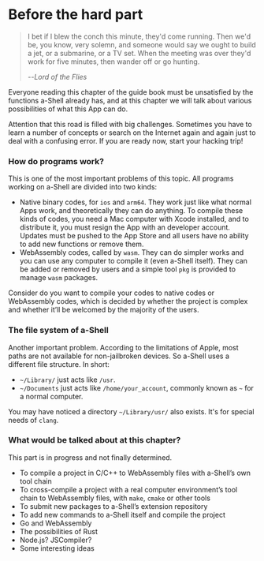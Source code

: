 # Before the hard part

> I bet if I blew the conch this minute, they'd come running. Then we'd be, you know, very solemn, and someone would say we ought to build a jet, or a submarine, or a TV set. When the meeting was over they'd work for five minutes, then wander off or go hunting.
>
> \--_Lord of the Flies_

Everyone reading this chapter of the guide book must be unsatisfied by the functions a-Shell already has, and at this chapter we will talk about various possibilities of what this App can do.

Attention that this road is filled with big challenges. Sometimes you have to learn a number of concepts or search on the Internet again and again just to deal with a confusing error. If you are ready now, start your hacking trip!

### How do programs work?

This is one of the most important problems of this topic. All programs working on a-Shell are divided into two kinds:

* Native binary codes, for `ios` and `arm64`. They work just like what normal Apps work, and theoretically they can do anything. To compile these kinds of codes, you need a Mac computer with Xcode installed, and to distribute it, you must resign the App with an developer account. Updates must be pushed to the App Store and all users have no ability to add new functions or remove them.
* WebAssembly codes, called by `wasm`. They can do simpler works and you can use any computer to compile it (even a-Shell itself). They can be added or removed by users and a simple tool `pkg` is provided to manage `wasm` packages.

Consider do you want to compile your codes to native codes or WebAssembly codes, which is decided by whether the project is complex and whether it’ll be welcomed by the majority of the users.

### The file system of a-Shell

Another important problem. According to the limitations of Apple, most paths are not available for non-jailbroken devices. So a-Shell uses a different file structure. In short:

* `~/Library/` just acts like `/usr`.
* `~/Documents` just acts like `/home/your_account`, commonly known as `~` for a normal computer.

You may have noticed a directory `~/Library/usr/` also exists. It's for special needs of `clang`.

### What would be talked about at this chapter?

This part is in progress and not finally determined.

* To compile a project in C/C++ to WebAssembly files with a-Shell’s own tool chain
* To cross-compile a project with a real computer environment’s tool chain to WebAssembly files, with `make`, `cmake` or other tools
* To submit new packages to a-Shell’s extension repository
* To add new commands to a-Shell itself and compile the project
* Go and WebAssembly
* The possibilities of Rust
* Node.js? JSCompiler?
* Some interesting ideas
